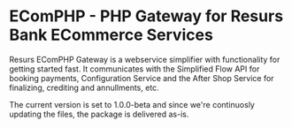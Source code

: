 # EComPHP - PHP Gateway for Resurs Bank ECommerce Services #

Resurs EComPHP Gateway is a webservice simplifier with functionality for getting started fast. It communicates with the Simplified Flow API for booking payments, Configuration Service and the After Shop Service for finalizing, crediting and annullments, etc.

The current version is set to 1.0.0-beta and since we're continuosly updating the files, the package is delivered as-is.
